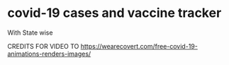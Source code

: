 # covid-19 cases and vaccine tracker 
With State wise 
 





















CREDITS FOR VIDEO TO
https://wearecovert.com/free-covid-19-animations-renders-images/
